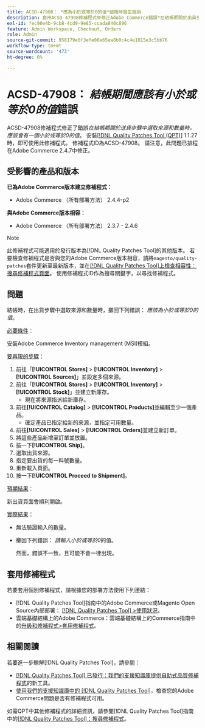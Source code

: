 ```yaml
---
title: ACSD-47908： *應為小於或等於0的值*結帳時發生錯誤
description: 套用ACSD-47908修補程式來修正Adobe Commerce錯誤*在結帳期間於出貨步驟上選取來源和數量時，必須有一個小於或等於0的值*。
exl-id: fec90e4b-9cb8-4cd9-9e85-ccada840c896
feature: Admin Workspace, Checkout, Orders
role: Admin
source-git-commit: 958179e0f3efe08e65ea8b0c4c4e1015e3c5bb76
workflow-type: tm+mt
source-wordcount: '473'
ht-degree: 0%

---
```


# ACSD-47908： *結帳期間應該有小於或等於0的值*&#x200B;錯誤

ACSD-47908修補程式修正了錯誤&#x200B;*在結帳期間於送貨步驟中選取來源和數量時，應該會有一個小於或等於0的值*。 安裝[[!DNL Quality Patches Tool (QPT)]](/help/announcements/adobe-commerce-announcements/magento-quality-patches-released-new-tool-to-self-serve-quality-patches.md) 1.1.27時，即可使用此修補程式。 修補程式ID為ACSD-47908。 請注意，此問題已排程在Adobe Commerce 2.4.7中修正。

## 受影響的產品和版本

**已為Adobe Commerce版本建立修補程式：**

* Adobe Commerce （所有部署方法） 2.4.4-p2

**與Adobe Commerce版本相容：**

* Adobe Commerce （所有部署方法） 2.3.7 - 2.4.6

>[!NOTE]
>
>此修補程式可能適用於發行版本為[!DNL Quality Patches Tool]的其他版本。 若要檢查修補程式是否與您的Adobe Commerce版本相容，請將`magento/quality-patches`套件更新至最新版本，並在[[!DNL Quality Patches Tool]上檢查相容性：搜尋修補程式頁面](https://experienceleague.adobe.com/tools/commerce-quality-patches/index.html)。 使用修補程式ID作為搜尋關鍵字，以尋找修補程式。

## 問題

結帳時，在出貨步驟中選取來源和數量時，擲回下列錯誤： *應該為小於或等於0的值*。

<u>必要條件</u>：

安裝Adobe Commerce Inventory management (MSI)模組。

<u>要再現的步驟</u>：

1. 前往「**[!UICONTROL Stores]** > **[!UICONTROL Inventory]** > **[!UICONTROL Sources]**」並設定多個來源。
1. 前往「**[!UICONTROL Stores]** > **[!UICONTROL Inventory]** > **[!UICONTROL Stock]**」並建立新庫存。
   * 現在將來源指派給新庫存。
1. 前往&#x200B;**[!UICONTROL Catalog]** > **[!UICONTROL Products]**&#x200B;並編輯至少一個產品。
   * 確定產品已指定給新的來源，並指定可用數量。
1. 前往&#x200B;**[!UICONTROL Sales]** > **[!UICONTROL Orders]**&#x200B;並建立新訂單。
1. 將這些產品新增至訂單並放置。
1. 按一下&#x200B;**[!UICONTROL Ship]**。
1. 選取出貨來源。
1. 指定要出貨的每一料號數量。
1. 重新載入頁面。
1. 按一下&#x200B;**[!UICONTROL Proceed to Shipment]**。

<u>預期結果</u>：

新出貨頁面會順利開啟。

<u>實際結果</u>：

* 無法驗證輸入的數量。
* 擲回下列錯誤： *請輸入小於或等於0*&#x200B;的值。

  然而，錯誤不一致，且可能不會一律出現。

## 套用修補程式

若要套用個別修補程式，請根據您的部署方法使用下列連結：

* [!DNL Quality Patches Tool]指南中的Adobe Commerce或Magento Open Source內部部署： [[!DNL Quality Patches Tool] >使用狀況](https://experienceleague.adobe.com/docs/commerce-operations/tools/quality-patches-tool/usage.html)。
* 雲端基礎結構上的Adobe Commerce：雲端基礎結構上的Commerce指南中的[升級和修補程式>套用修補程式](https://experienceleague.adobe.com/docs/commerce-cloud-service/user-guide/develop/upgrade/apply-patches.html)。

## 相關閱讀

若要進一步瞭解[!DNL Quality Patches Tool]，請參閱：

* [[!DNL Quality Patches Tool] 已發行：我們的支援知識庫提供自助式品質修補程式](/help/announcements/adobe-commerce-announcements/magento-quality-patches-released-new-tool-to-self-serve-quality-patches.md)的新工具。
* [使用我們的支援知識庫中的 [!DNL Quality Patches Tool]](/help/support-tools/patches-available-in-qpt-tool/check-patch-for-magento-issue-with-magento-quality-patches.md)，檢查您的Adobe Commerce問題是否有修補程式可用。

如需QPT中其他修補程式的詳細資訊，請參閱[!DNL Quality Patches Tool]指南中的[[!DNL Quality Patches Tool]：搜尋修補程式](https://experienceleague.adobe.com/tools/commerce-quality-patches/index.html)。
